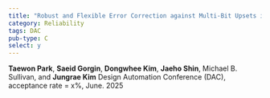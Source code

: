 ```yaml
---
title: "Robust and Flexible Error Correction against Multi-Bit Upsets in DNN Accelerators"
category: Reliability
tags: DAC
pub-type: C
select: y
---
```


**Taewon Park**, **Saeid Gorgin**, **Dongwhee Kim**, **Jaeho Shin**, Michael B. Sullivan, and **Jungrae Kim**
Design Automation Conference (DAC), acceptance rate = x%, June. 2025 <br>
